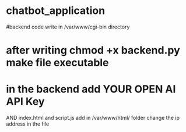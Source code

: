 # chatbot_application

#backend code write in /var/www/cgi-bin directory
# after writing chmod +x backend.py make file executable
# in the backend add YOUR OPEN AI API Key

AND index.html and script.js add in /var/www/html/ folder
change the ip address in the file
